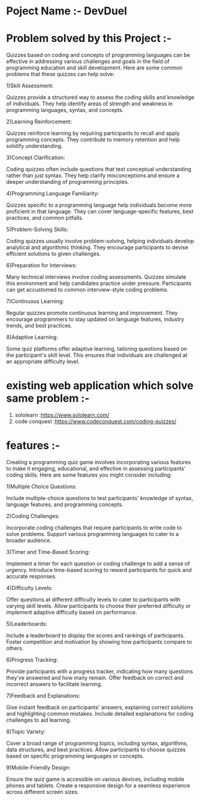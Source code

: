 # Poject Name :- DevDuel

# Problem solved by this Project :- 
Quizzes based on coding and concepts of programming languages can be effective in addressing various challenges and goals in the field of programming education and skill development. Here are some common problems that these quizzes can help solve:

1)Skill Assessment:

Quizzes provide a structured way to assess the coding skills and knowledge of individuals.
They help identify areas of strength and weakness in programming languages, syntax, and concepts.


2)Learning Reinforcement:

Quizzes reinforce learning by requiring participants to recall and apply programming concepts.
They contribute to memory retention and help solidify understanding.


3)Concept Clarification:

Coding quizzes often include questions that test conceptual understanding rather than just syntax.
They help clarify misconceptions and ensure a deeper understanding of programming principles.


4)Programming Language Familiarity:

Quizzes specific to a programming language help individuals become more proficient in that language.
They can cover language-specific features, best practices, and common pitfalls.


5)Problem-Solving Skills:

Coding quizzes usually involve problem-solving, helping individuals develop analytical and algorithmic thinking.
They encourage participants to devise efficient solutions to given challenges.


6)Preparation for Interviews:

Many technical interviews involve coding assessments. Quizzes simulate this environment and help candidates practice under pressure.
Participants can get accustomed to common interview-style coding problems.


7)Continuous Learning:

Regular quizzes promote continuous learning and improvement.
They encourage programmers to stay updated on language features, industry trends, and best practices.


8)Adaptive Learning:

Some quiz platforms offer adaptive learning, tailoring questions based on the participant's skill level.
This ensures that individuals are challenged at an appropriate difficulty level.


# existing web application which solve same problem :-

1) sololearn :https://www.sololearn.com/
2) code conquest :https://www.codeconquest.com/coding-quizzes/



# features :-



Creating a programming quiz game involves incorporating various features to make it engaging, educational, and effective in assessing participants' coding skills. Here are some features you might consider including:

1)Multiple Choice Questions:

Include multiple-choice questions to test participants' knowledge of syntax, language features, and programming concepts.


2)Coding Challenges:

Incorporate coding challenges that require participants to write code to solve problems.
Support various programming languages to cater to a broader audience.


3)Timer and Time-Based Scoring:

Implement a timer for each question or coding challenge to add a sense of urgency.
Introduce time-based scoring to reward participants for quick and accurate responses.


4)Difficulty Levels:

Offer questions at different difficulty levels to cater to participants with varying skill levels.
Allow participants to choose their preferred difficulty or implement adaptive difficulty based on performance.


5)Leaderboards:

Include a leaderboard to display the scores and rankings of participants.
Foster competition and motivation by showing how participants compare to others.


6)Progress Tracking:

Provide participants with a progress tracker, indicating how many questions they've answered and how many remain.
Offer feedback on correct and incorrect answers to facilitate learning.


7)Feedback and Explanations:

Give instant feedback on participants' answers, explaining correct solutions and highlighting common mistakes.
Include detailed explanations for coding challenges to aid learning.


8)Topic Variety:

Cover a broad range of programming topics, including syntax, algorithms, data structures, and best practices.
Allow participants to choose quizzes based on specific programming languages or concepts.


9)Mobile-Friendly Design:

Ensure the quiz game is accessible on various devices, including mobile phones and tablets.
Create a responsive design for a seamless experience across different screen sizes.
